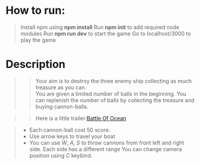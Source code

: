 # How to run:
> Install npm using **npm install**
> Run **npm init** to add required node modules
> Run **npm run dev** to start the game
> Go to localhost/3000 to play the game

# Description

>> Your aim is to destroy the three enemy ship collecting as much treasure as you can.  
You are given a limited number of balls in the beginning.   You can replenish the number of balls by collecting the treasure and buying cannon-balls.

>> Here is a little trailer:<a href="https://www.youtube.com/watch?v=WNMYMUDUdiw">Battle Of Ocean</a>

> - Each cannon-ball cost 50 score.
> - Use arrow keys to travel your boat
> - You can use *W*, *A*, *S* to throw cannons from front left and right side. Each side has a different range
> You can change camera position using *C* keybind.